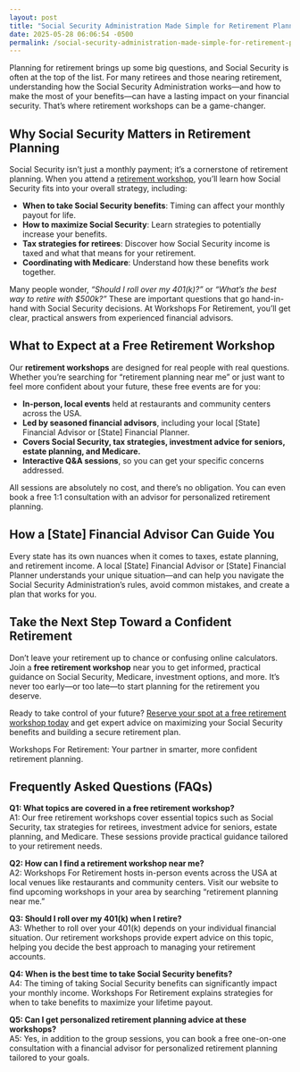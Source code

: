 ```yaml
---
layout: post
title: "Social Security Administration Made Simple for Retirement Planning"
date: 2025-05-28 06:06:54 -0500
permalink: /social-security-administration-made-simple-for-retirement-planning/
---
```

Planning for retirement brings up some big questions, and Social Security is often at the top of the list. For many retirees and those nearing retirement, understanding how the Social Security Administration works—and how to make the most of your benefits—can have a lasting impact on your financial security. That’s where retirement workshops can be a game-changer.

## Why Social Security Matters in Retirement Planning

Social Security isn’t just a monthly payment; it’s a cornerstone of retirement planning. When you attend a [retirement workshop](https://workshopsforretirement.com/), you’ll learn how Social Security fits into your overall strategy, including:

- **When to take Social Security benefits**: Timing can affect your monthly payout for life.
- **How to maximize Social Security**: Learn strategies to potentially increase your benefits.
- **Tax strategies for retirees**: Discover how Social Security income is taxed and what that means for your retirement.
- **Coordinating with Medicare**: Understand how these benefits work together.

Many people wonder, *“Should I roll over my 401(k)?”* or *“What’s the best way to retire with $500k?”* These are important questions that go hand-in-hand with Social Security decisions. At Workshops For Retirement, you’ll get clear, practical answers from experienced financial advisors.

## What to Expect at a Free Retirement Workshop

Our **retirement workshops** are designed for real people with real questions. Whether you’re searching for “retirement planning near me” or just want to feel more confident about your future, these free events are for you:

- **In-person, local events** held at restaurants and community centers across the USA.
- **Led by seasoned financial advisors**, including your local [State] Financial Advisor or [State] Financial Planner.
- **Covers Social Security, tax strategies, investment advice for seniors, estate planning, and Medicare.**
- **Interactive Q&A sessions**, so you can get your specific concerns addressed.

All sessions are absolutely no cost, and there’s no obligation. You can even book a free 1:1 consultation with an advisor for personalized retirement planning.

## How a [State] Financial Advisor Can Guide You

Every state has its own nuances when it comes to taxes, estate planning, and retirement income. A local [State] Financial Advisor or [State] Financial Planner understands your unique situation—and can help you navigate the Social Security Administration’s rules, avoid common mistakes, and create a plan that works for you.

## Take the Next Step Toward a Confident Retirement

Don’t leave your retirement up to chance or confusing online calculators. Join a **free retirement workshop** near you to get informed, practical guidance on Social Security, Medicare, investment options, and more. It’s never too early—or too late—to start planning for the retirement you deserve.

Ready to take control of your future? [Reserve your spot at a free retirement workshop today](https://workshopsforretirement.com/) and get expert advice on maximizing your Social Security benefits and building a secure retirement plan.

Workshops For Retirement: Your partner in smarter, more confident retirement planning.

## Frequently Asked Questions (FAQs)

**Q1: What topics are covered in a free retirement workshop?**  
A1: Our free retirement workshops cover essential topics such as Social Security, tax strategies for retirees, investment advice for seniors, estate planning, and Medicare. These sessions provide practical guidance tailored to your retirement needs.

**Q2: How can I find a retirement workshop near me?**  
A2: Workshops For Retirement hosts in-person events across the USA at local venues like restaurants and community centers. Visit our website to find upcoming workshops in your area by searching “retirement planning near me.”

**Q3: Should I roll over my 401(k) when I retire?**  
A3: Whether to roll over your 401(k) depends on your individual financial situation. Our retirement workshops provide expert advice on this topic, helping you decide the best approach to managing your retirement accounts.

**Q4: When is the best time to take Social Security benefits?**  
A4: The timing of taking Social Security benefits can significantly impact your monthly income. Workshops For Retirement explains strategies for when to take benefits to maximize your lifetime payout.

**Q5: Can I get personalized retirement planning advice at these workshops?**  
A5: Yes, in addition to the group sessions, you can book a free one-on-one consultation with a financial advisor for personalized retirement planning tailored to your goals.

<script type="application/ld+json">
{
  "@context": "https://schema.org",
  "@type": "BlogPosting",
  "headline": "Social Security Administration Made Simple for Retirement Planning",
  "description": "Planning for retirement and understanding Social Security benefits can be simplified through Workshops For Retirement's free, in-person retirement workshops. Learn how to maximize your Social Security, tax strategies, Medicare coordination, and more.",
  "image": "https://workshopsforretirement.com/images/social-security-retirement.jpg",
  "author": {
    "@type": "Person",
    "name": "Workshops For Retirement"
  },
  "publisher": {
    "@type": "Person",
    "name": "Workshops For Retirement"
  },
  "mainEntityOfPage": {
    "@type": "WebPage",
    "@id": "https://workshopsforretirement.com/blog/social-security-administration-made-simple"
  },
  "datePublished": "2024-06-01",
  "dateModified": "2024-06-01"
}
</script>

<script type="application/ld+json">
{
  "@context": "https://schema.org",
  "@type": "FAQPage",
  "mainEntity": [
    {
      "@type": "Question",
      "name": "What topics are covered in a free retirement workshop?",
      "acceptedAnswer": {
        "@type": "Answer",
        "text": "Our free retirement workshops cover essential topics such as Social Security, tax strategies for retirees, investment advice for seniors, estate planning, and Medicare. These sessions provide practical guidance tailored to your retirement needs."
      }
    },
    {
      "@type": "Question",
      "name": "How can I find a retirement workshop near me?",
      "acceptedAnswer": {
        "@type": "Answer",
        "text": "Workshops For Retirement hosts in-person events across the USA at local venues like restaurants and community centers. Visit our website to find upcoming workshops in your area by searching “retirement planning near me.”"
      }
    },
    {
      "@type": "Question",
      "name": "Should I roll over my 401(k) when I retire?",
      "acceptedAnswer": {
        "@type": "Answer",
        "text": "Whether to roll over your 401(k) depends on your individual financial situation. Our retirement workshops provide expert advice on this topic, helping you decide the best approach to managing your retirement accounts."
      }
    },
    {
      "@type": "Question",
      "name": "When is the best time to take Social Security benefits?",
      "acceptedAnswer": {
        "@type": "Answer",
        "text": "The timing of taking Social Security benefits can significantly impact your monthly income. Workshops For Retirement explains strategies for when to take benefits to maximize your lifetime payout."
      }
    },
    {
      "@type": "Question",
      "name": "Can I get personalized retirement planning advice at these workshops?",
      "acceptedAnswer": {
        "@type": "Answer",
        "text": "Yes, in addition to the group sessions, you can book a free one-on-one consultation with a financial advisor for personalized retirement planning tailored to your goals."
      }
    }
  ]
}
</script>
